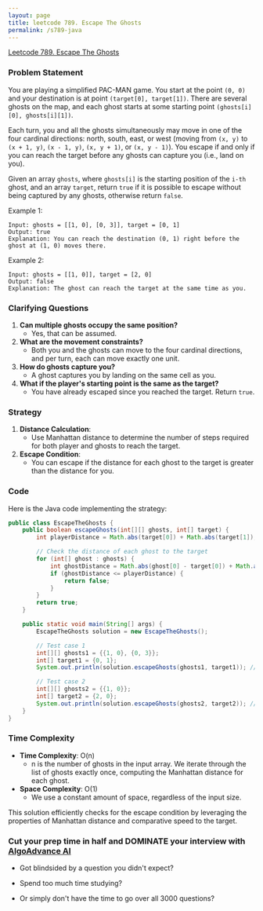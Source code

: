 ```yaml
---
layout: page
title: leetcode 789. Escape The Ghosts
permalink: /s789-java
---
```

[Leetcode 789. Escape The Ghosts](https://algoadvance.github.io/algoadvance/l789)
### Problem Statement

You are playing a simplified PAC-MAN game. You start at the point `(0, 0)` and your destination is at point `(target[0], target[1])`. There are several ghosts on the map, and each ghost starts at some starting point `(ghosts[i][0], ghosts[i][1])`.

Each turn, you and all the ghosts simultaneously may move in one of the four cardinal directions: north, south, east, or west (moving from `(x, y)` to `(x + 1, y)`, `(x - 1, y)`, `(x, y + 1)`, or `(x, y - 1)`). You escape if and only if you can reach the target before any ghosts can capture you (i.e., land on you).

Given an array `ghosts`, where `ghosts[i]` is the starting position of the `i-th` ghost, and an array `target`, return `true` if it is possible to escape without being captured by any ghosts, otherwise return `false`.

Example 1:
```
Input: ghosts = [[1, 0], [0, 3]], target = [0, 1]
Output: true
Explanation: You can reach the destination (0, 1) right before the ghost at (1, 0) moves there.
```

Example 2:
```
Input: ghosts = [[1, 0]], target = [2, 0]
Output: false
Explanation: The ghost can reach the target at the same time as you.
```

### Clarifying Questions
1. **Can multiple ghosts occupy the same position?**
   * Yes, that can be assumed.
2. **What are the movement constraints?**
   * Both you and the ghosts can move to the four cardinal directions, and per turn, each can move exactly one unit.
3. **How do ghosts capture you?**
   * A ghost captures you by landing on the same cell as you.
4. **What if the player's starting point is the same as the target?**
   * You have already escaped since you reached the target. Return `true`.

### Strategy
1. **Distance Calculation**:
   * Use Manhattan distance to determine the number of steps required for both player and ghosts to reach the target.
2. **Escape Condition**:
   * You can escape if the distance for each ghost to the target is greater than the distance for you.

### Code
Here is the Java code implementing the strategy:

```java
public class EscapeTheGhosts {
    public boolean escapeGhosts(int[][] ghosts, int[] target) {
        int playerDistance = Math.abs(target[0]) + Math.abs(target[1]);

        // Check the distance of each ghost to the target
        for (int[] ghost : ghosts) {
            int ghostDistance = Math.abs(ghost[0] - target[0]) + Math.abs(ghost[1] - target[1]);
            if (ghostDistance <= playerDistance) {
                return false;
            }
        }
        return true;
    }

    public static void main(String[] args) {
        EscapeTheGhosts solution = new EscapeTheGhosts();

        // Test case 1
        int[][] ghosts1 = {{1, 0}, {0, 3}};
        int[] target1 = {0, 1};
        System.out.println(solution.escapeGhosts(ghosts1, target1)); // Output: true

        // Test case 2
        int[][] ghosts2 = {{1, 0}};
        int[] target2 = {2, 0};
        System.out.println(solution.escapeGhosts(ghosts2, target2)); // Output: false
    }
}
```

### Time Complexity
* **Time Complexity**: O(n)
  * n is the number of ghosts in the input array. We iterate through the list of ghosts exactly once, computing the Manhattan distance for each ghost.
* **Space Complexity**: O(1)
  * We use a constant amount of space, regardless of the input size.

This solution efficiently checks for the escape condition by leveraging the properties of Manhattan distance and comparative speed to the target.


### Cut your prep time in half and DOMINATE your interview with [AlgoAdvance AI](https://algoAdvance.com)

- Got blindsided by a question you didn't expect?

- Spend too much time studying?

- Or simply don't have the time to go over all 3000 questions?

